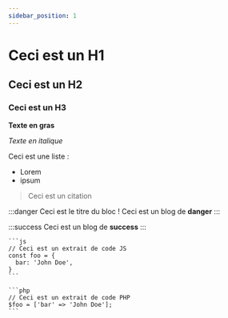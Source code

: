```yaml
---
sidebar_position: 1
---
```


  # Ceci est un H1

  ## Ceci est un H2

  ### Ceci est un H3

  **Texte en gras**

  *Texte en italique*

  Ceci est une liste :

  * Lorem
  * ipsum

  > Ceci est un citation

  :::danger Ceci est le titre du bloc !
  Ceci est un blog de **danger**
  :::

  :::success
  Ceci est un blog de **success**
  :::

    ```js
    // Ceci est un extrait de code JS
    const foo = {
      bar: 'John Doe',
    }
    ```

    ```php
    // Ceci est un extrait de code PHP
    $foo = ['bar' => 'John Doe'];
    ```

